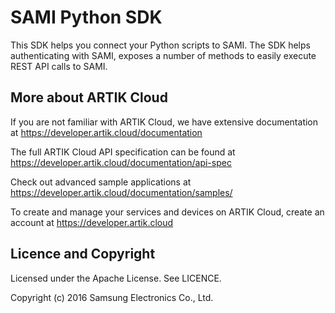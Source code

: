 SAMI Python SDK
================

This SDK helps you connect your Python scripts to SAMI. The SDK helps authenticating with SAMI, exposes a number of methods to easily execute REST API calls to SAMI.

More about ARTIK Cloud
-------------------------

If you are not familiar with ARTIK Cloud, we have extensive documentation at https://developer.artik.cloud/documentation

The full ARTIK Cloud API specification can be found at https://developer.artik.cloud/documentation/api-spec

Check out advanced sample applications at https://developer.artik.cloud/documentation/samples/

To create and manage your services and devices on ARTIK Cloud, create an account at https://developer.artik.cloud

Licence and Copyright
---------------------

Licensed under the Apache License. See LICENCE.

Copyright (c) 2016 Samsung Electronics Co., Ltd.